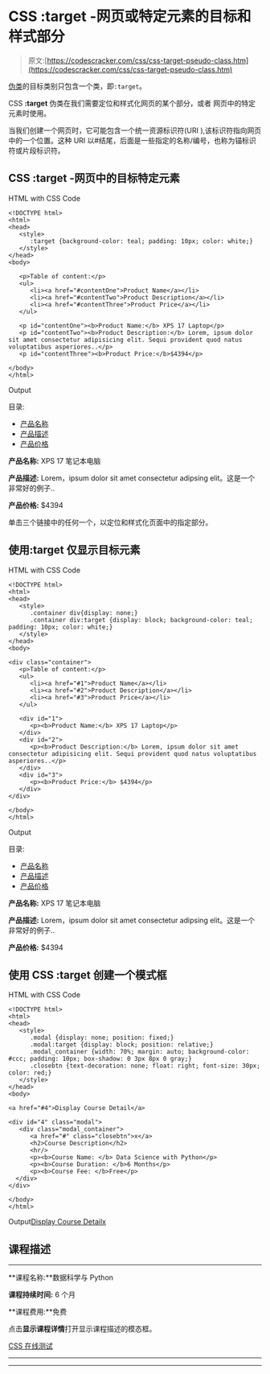 # CSS :target -网页或特定元素的目标和样式部分

> 原文:[https://codescracker.com/css/css-target-pseudo-class.htm](https://codescracker.com/css/css-target-pseudo-class.htm)

[伪类](/css/css-pseudo-classes.htm)的目标类别只包含一个类，即`:target`。

CSS **:target** 伪类在我们需要定位和样式化网页的某个部分，或者 网页中的特定元素时使用。

当我们创建一个网页时，它可能包含一个统一资源标识符(URI ),该标识符指向网页中的一个位置。这种 URI 以#结尾，后面是一些指定的名称/编号，也称为锚标识符或片段标识符。

## CSS :target -网页中的目标特定元素

HTML with CSS Code

```
<!DOCTYPE html>
<html>
<head>
   <style>
      :target {background-color: teal; padding: 10px; color: white;}
   </style>
</head>
<body>

   <p>Table of content:</p>
   <ul>
      <li><a href="#contentOne">Product Name</a></li>
      <li><a href="#contentTwo">Product Description</a></li>
      <li><a href="#contentThree">Product Price</a></li>
   </ul>

   <p id="contentOne"><b>Product Name:</b> XPS 17 Laptop</p>
   <p id="contentTwo"><b>Product Description:</b> Lorem, ipsum dolor sit amet consectetur adipisicing elit. Sequi provident quod natus voluptatibus asperiores..</p>
   <p id="contentThree"><b>Product Price:</b>$4394</p>

</body>
</html>
```

Output

目录:

*   [产品名称](#contentOne)
*   [产品描述](#contentTwo)
*   [产品价格](#contentThree)

**产品名称:** XPS 17 笔记本电脑

**产品描述:** Lorem，ipsum dolor sit amet consectetur adipsing elit。这是一个非常好的例子..

**产品价格:** $4394

单击三个链接中的任何一个，以定位和样式化页面中的指定部分。

## 使用:target 仅显示目标元素

HTML with CSS Code

```
<!DOCTYPE html>
<html>
<head>
   <style>
      .container div{display: none;}
      .container div:target {display: block; background-color: teal; padding: 10px; color: white;}
   </style>
</head>
<body>

<div class="container">
   <p>Table of content:</p>
   <ul>
      <li><a href="#1">Product Name</a></li>
      <li><a href="#2">Product Description</a></li>
      <li><a href="#3">Product Price</a></li>
   </ul>

   <div id="1">
      <p><b>Product Name:</b> XPS 17 Laptop</p>
   </div>
   <div id="2">
      <p><b>Product Description:</b> Lorem, ipsum dolor sit amet consectetur adipisicing elit. Sequi provident quod natus voluptatibus asperiores..</p>
   </div>
   <div id="3">
      <p><b>Product Price:</b> $4394</p>
   </div>
</div>

</body>
</html>
```

Output

目录:

*   [产品名称](#1)
*   [产品描述](#2)
*   [产品价格](#3)

**产品名称:** XPS 17 笔记本电脑

**产品描述:** Lorem，ipsum dolor sit amet consectetur adipsing elit。这是一个非常好的例子..

**产品价格:** $4394

## 使用 CSS :target 创建一个模式框

HTML with CSS Code

```
<!DOCTYPE html>
<html>
<head>
   <style>
      .modal {display: none; position: fixed;}
      .modal:target {display: block; position: relative;}
      .modal_container {width: 70%; margin: auto; background-color: #ccc; padding: 10px; box-shadow: 0 3px 8px 0 gray;}
      .closebtn {text-decoration: none; float: right; font-size: 30px; color: red;}
   </style>
</head>
<body>

<a href="#4">Display Course Detail</a>

<div id="4" class="modal">
   <div class="modal_container">
      <a href="#" class="closebtn">x</a>
      <h2>Course Description</h2>
      <hr/>
      <p><b>Course Name: </b> Data Science with Python</p>
      <p><b>Course Duration: </b>6 Months</p>
      <p><b>Course Fee: </b>Free</p>
  </div>
</div>

</body>
</html>
```

Output[Display Course Detail](#4)[x](#)

## 课程描述

* * *

**课程名称:**数据科学与 Python

**课程持续时间:** 6 个月

**课程费用:**免费

点击**显示课程详情**打开显示课程描述的模态框。

[CSS 在线测试](/exam/showtest.php?subid=5)

* * *

* * *
